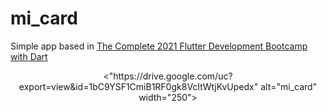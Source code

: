 # mi_card

Simple app based in [The Complete 2021 Flutter Development Bootcamp with Dart](https://www.udemy.com/course/flutter-bootcamp-with-dart/)

<p align="center"><"https://drive.google.com/uc?export=view&id=1bC9YSF1CmiB1RF0gk8VcItWtjKvUpedx"  alt="mi_card" width="250"></p>
